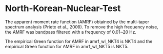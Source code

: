 # North-Korean-Nuclear-Test

The apparent moment rate function (AMRF) obtained by the multi-taper spectrum analysis (Prieto et al., 2009). To remove the high frequency noise, the AMRF was bandpass filtered with a frequency of 0.01~20 Hz.

The empirical Green function for AMRF in amrf_wl_NKT4 is NKT4 and the empirical Green function for AMRF in amrf_wl_NKT5 is NKT5.
